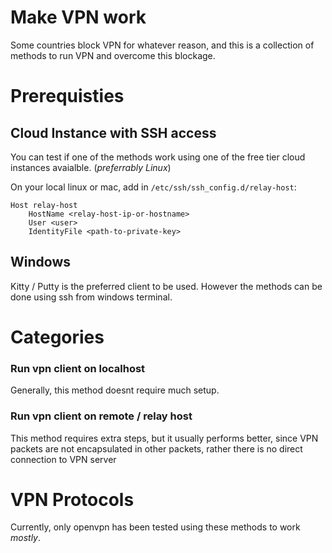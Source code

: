 # Make VPN work

Some countries block VPN for whatever reason, and this is a collection of methods to run VPN and overcome this blockage.

# Prerequisties

## Cloud Instance with SSH access

You can test if one of the methods work using one of the free tier cloud instances avaialble. (*preferrably Linux*)

On your local linux or mac, add in `/etc/ssh/ssh_config.d/relay-host`:
```
Host relay-host
    HostName <relay-host-ip-or-hostname>
    User <user>
    IdentityFile <path-to-private-key>
```

## Windows

Kitty / Putty is the preferred client to be used. However the methods can be done using ssh from windows terminal.


# Categories

### Run vpn client on localhost

Generally, this method doesnt require much setup.

### Run vpn client on remote / relay host

This method requires extra steps, but it usually performs better, since VPN packets are not encapsulated in other packets, rather there is no direct connection to VPN server

# VPN Protocols

Currently, only openvpn has been tested using these methods to work _mostly_.
